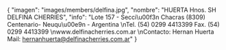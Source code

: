 {
    "imagen": "images/members/delfina.jpg",
    "nombre": "HUERTA Hnos. SH DELFINA CHERRIES",
    "info": "Lote 157 - Secci\u00f3n Chacras (8309) Centenario- Neuqu\u00e9n - Argentina   \nTel. (54) 0299 4413399 Fax. (54) 0299 4413399   \nwww.delfinacherries.com.ar   \nContacto: Hernan Huerta Mail: hernanhuerta@delfinacherries.com.ar"
}
